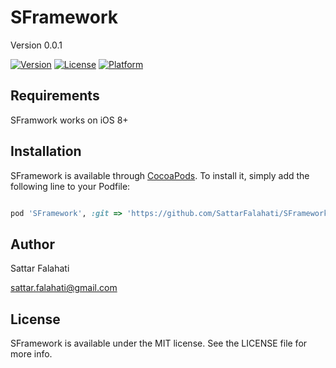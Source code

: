 # SFramework
Version 0.0.1

<!--[![CI Status](http://img.shields.io/travis/sattar_falahati/SFramework.svg?style=flat)](https://travis-ci.org/sattar_falahati/SFramework) -->
[![Version](https://img.shields.io/cocoapods/v/SFramework.svg?style=flat)](http://cocoapods.org/pods/SFramework)
[![License](https://img.shields.io/cocoapods/l/SFramework.svg?style=flat)](http://cocoapods.org/pods/SFramework)
[![Platform](https://img.shields.io/cocoapods/p/SFramework.svg?style=flat)](http://cocoapods.org/pods/SFramework)

<!--## Example-->
<!---->
<!--To run the example project, clone the repo, and run `pod install` from the Example directory first.-->
<!---->
## Requirements
SFramwork works on iOS 8+


## Installation

SFramework is available through [CocoaPods](http://cocoapods.org). To install
it, simply add the following line to your Podfile:

```ruby

pod 'SFramework', :git => 'https://github.com/SattarFalahati/SFramework.git'

```

## Author

Sattar Falahati

sattar.falahati@gmail.com

## License

SFramework is available under the MIT license. See the LICENSE file for more info.
